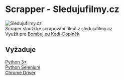 # Scrapper - Sledujufilmy.cz
![Sledujufilmy.cz](https://sledujufilmy.cz/images/logo/sf.png) </br>
Scraper slouží ke scrapování filmů z sledujufilmy.cz </br>
Využit pro [Bombuj.eu Kodi-Doplněk](https://www.xbmc-kodi.cz/prispevek-bombuj-eu-doplnek-zdarma)

## Vyžaduje
[Python 3+](https://www.python.org/) </br>
[Python Selenium](https://selenium-python.readthedocs.io/) </br>
[Chrome Driver](http://chromedriver.chromium.org/getting-started)  </br>
